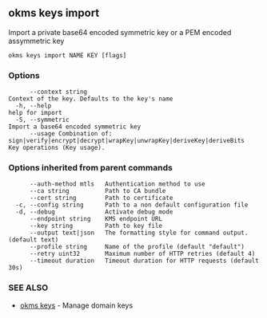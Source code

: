 ## okms keys import

Import a private base64 encoded symmetric key or a PEM encoded assymmetric key

```
okms keys import NAME KEY [flags]
```

### Options

```
      --context string                                                                             Context of the key. Defaults to the key's name
  -h, --help                                                                                       help for import
  -S, --symmetric                                                                                  Import a base64 encoded symmetric key
      --usage Combination of: sign|verify|encrypt|decrypt|wrapKey|unwrapKey|deriveKey|deriveBits   Key operations (Key usage).
```

### Options inherited from parent commands

```
      --auth-method mtls   Authentication method to use
      --ca string          Path to CA bundle
      --cert string        Path to certificate
  -c, --config string      Path to a non default configuration file
  -d, --debug              Activate debug mode
      --endpoint string    KMS endpoint URL
      --key string         Path to key file
      --output text|json   The formatting style for command output. (default text)
      --profile string     Name of the profile (default "default")
      --retry uint32       Maximum number of HTTP retries (default 4)
      --timeout duration   Timeout duration for HTTP requests (default 30s)
```

### SEE ALSO

* [okms keys](okms_keys.md)	 - Manage domain keys

